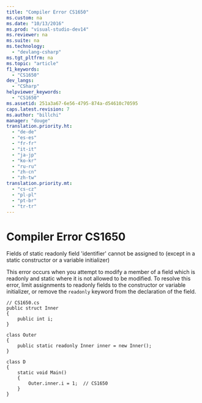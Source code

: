 ```yaml
---
title: "Compiler Error CS1650"
ms.custom: na
ms.date: "10/13/2016"
ms.prod: "visual-studio-dev14"
ms.reviewer: na
ms.suite: na
ms.technology: 
  - "devlang-csharp"
ms.tgt_pltfrm: na
ms.topic: "article"
f1_keywords: 
  - "CS1650"
dev_langs: 
  - "CSharp"
helpviewer_keywords: 
  - "CS1650"
ms.assetid: 251a3a67-6e56-4795-874a-d54610c70595
caps.latest.revision: 7
ms.author: "billchi"
manager: "douge"
translation.priority.ht: 
  - "de-de"
  - "es-es"
  - "fr-fr"
  - "it-it"
  - "ja-jp"
  - "ko-kr"
  - "ru-ru"
  - "zh-cn"
  - "zh-tw"
translation.priority.mt: 
  - "cs-cz"
  - "pl-pl"
  - "pt-br"
  - "tr-tr"
---
```

# Compiler Error CS1650
Fields of static readonly field 'identifier' cannot be assigned to (except in a static constructor or a variable initializer)  
  
 This error occurs when you attempt to modify a member of a field which is readonly and static where it is not allowed to be modified. To resolve this error, limit assignments to readonly fields to the constructor or variable initializer, or remove the `readonly` keyword from the declaration of the field.  
  
```  
// CS1650.cs  
public struct Inner  
{  
    public int i;  
}  
  
class Outer  
{  
    public static readonly Inner inner = new Inner();  
}  
  
class D  
{  
    static void Main()  
    {  
        Outer.inner.i = 1;  // CS1650  
    }  
}  
```